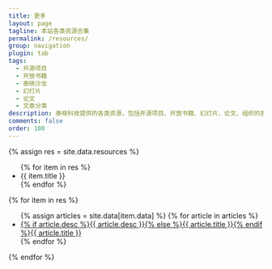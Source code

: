 ```yaml
---
title: 更多
layout: page
tagline: 本站各类资源合集
permalink: /resources/
group: navigation
plugin: tab
tags:
  - 开源项目
  - 开放书籍
  - 泰晓沙龙
  - 幻灯片
  - 论文
  - 文章分类
description: 泰晓科技提供的各类资源，包括开源项目、开放书籍、幻灯片、论文，组织的各类沙龙活动以及所有文章分类、标签、作者等信息。
comments: false
order: 100
---
```


{% assign res = site.data.resources %}
<div class="tab_mouseover">
  <div class="tab_header">
    <ul>
    {% for item in res %}
     <li {% if item.title == res.first.title %}class="active"{% endif %}>{{ item.title }}</li>
    {% endfor %}
    </ul>
  </div>
  <div class="tab_content">
    {% for item in res %}
    <div class='tab_content_item {% if item.title == res.first.title %}active{% endif %}'>
     <ul>
     {% assign articles = site.data[item.data] %}
     {% for article in articles %}
       <li><a ref="bookmark" class="tooltip article" href="{{ article.url }}"><span>{% if article.desc %}{{ article.desc }}{% else %}{{ article.title }}{% endif %}</span>{{ article.title }}</a></li>
     {% endfor %}
     </ul>
    </div>
   {% endfor %}
  </div>
</div>
